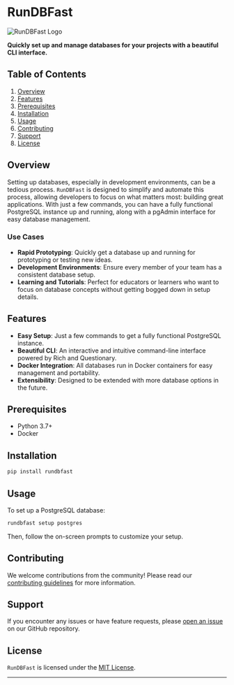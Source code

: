 # RunDBFast

![RunDBFast Logo](./logo.png)

**Quickly set up and manage databases for your projects with a beautiful CLI interface.**

## Table of Contents

1. [Overview](#overview)
2. [Features](#features)
3. [Prerequisites](#prerequisites)
4. [Installation](#installation)
5. [Usage](#usage)
6. [Contributing](#contributing)
7. [Support](#support)
8. [License](#license)

## Overview

Setting up databases, especially in development environments, can be a tedious process. `RunDBFast` is designed to simplify and automate this process, allowing developers to focus on what matters most: building great applications. With just a few commands, you can have a fully functional PostgreSQL instance up and running, along with a pgAdmin interface for easy database management.

### Use Cases

- **Rapid Prototyping**: Quickly get a database up and running for prototyping or testing new ideas.
- **Development Environments**: Ensure every member of your team has a consistent database setup.
- **Learning and Tutorials**: Perfect for educators or learners who want to focus on database concepts without getting bogged down in setup details.

## Features

- **Easy Setup**: Just a few commands to get a fully functional PostgreSQL instance.
- **Beautiful CLI**: An interactive and intuitive command-line interface powered by Rich and Questionary.
- **Docker Integration**: All databases run in Docker containers for easy management and portability.
- **Extensibility**: Designed to be extended with more database options in the future.

## Prerequisites

- Python 3.7+
- Docker

## Installation

```bash
pip install rundbfast
```

## Usage

To set up a PostgreSQL database:

```bash
rundbfast setup postgres
```

Then, follow the on-screen prompts to customize your setup.

## Contributing

We welcome contributions from the community! Please read our [contributing guidelines](./CONTRIBUTING.md) for more information.

## Support

If you encounter any issues or have feature requests, please [open an issue](https://github.com/yourusername/rundbfast/issues) on our GitHub repository.

## License

`RunDBFast` is licensed under the [MIT License](./LICENSE).

---
